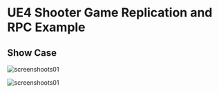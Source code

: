
# UE4 Shooter Game Replication and RPC Example

## Show Case

![screenshoots01](./project/FPS/screenshots/screenshots-01.gif)

![screenshoots01](./project/FPS/screenshots/screenshots-02.gif)